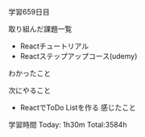 学習659日目

取り組んだ課題一覧

- Reactチュートリアル
- Reactステップアップコース(udemy)



わかったこと

次にやること

- ReactでToDo Listを作る
感じたこと

学習時間 Today: 1h30m Total:3584h